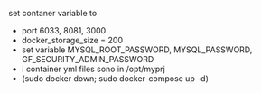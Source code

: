 set contaner variable to 

* port 6033, 8081, 3000
* docker_storage_size = 200
* set variable MYSQL_ROOT_PASSWORD, MYSQL_PASSWORD, GF_SECURITY_ADMIN_PASSWORD
* i container yml files sono in /opt/myprj
* (sudo docker down; sudo docker-compose up -d)
